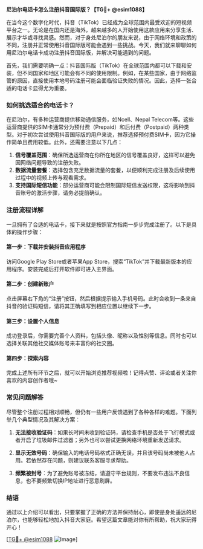 **尼泊尔电话卡怎么注册抖音国际版？【TG💪+ @esim1088】**

在当今这个数字化时代，抖音（TikTok）已经成为全球范围内最受欢迎的短视频平台之一。无论是在国内还是海外，越来越多的人开始使用这款应用来分享生活、展示才华或寻找灵感。然而，对于身处尼泊尔的朋友来说，由于网络环境和政策的不同，注册并正常使用抖音国际版可能会遇到一些挑战。今天，我们就来聊聊如何用尼泊尔电话卡成功注册抖音国际版，并解决可能遇到的问题。

首先，我们需要明确一点：抖音国际版（TikTok）在全球范围内都可以下载和安装，但不同国家和地区可能会有不同的使用限制。例如，在某些国家，由于网络监管的原因，直接使用本地号码注册可能会面临验证失败的情况。因此，选择一张合适的电话卡显得尤为重要。

### 如何挑选适合的电话卡？

在尼泊尔，有多种运营商提供移动通信服务，如Ncell、Nepal Telecom等。这些运营商提供的SIM卡通常分为预付费（Prepaid）和后付费（Postpaid）两种类型。对于初次尝试使用抖音国际版的用户来说，推荐选择预付费SIM卡，因为它操作简单且费用较低。此外，还需要注意以下几点：

1. **信号覆盖范围**：确保所选运营商在你所在地区的信号覆盖良好，这样可以避免因网络问题导致的注册失败。
2. **数据流量套餐**：选择包含充足数据流量的套餐，以便顺利完成注册及后续使用过程中的视频上传与观看需求。
3. **支持国际短信功能**：部分运营商可能会限制国际短信发送权限，这将影响到抖音账号的激活步骤，请务必提前确认。

### 注册流程详解

一旦拥有了合适的电话卡，接下来就是按照官方指南一步步完成注册了。以下是具体的操作步骤：

#### 第一步：下载并安装抖音应用程序
访问Google Play Store或者苹果App Store，搜索“TikTok”并下载最新版本的应用程序。安装完成后打开软件即可进入主界面。

#### 第二步：创建新账户
点击屏幕右下角的“注册”按钮，然后根据提示输入手机号码。此时会收到一条来自抖音的验证码短信，请将其正确填写到相应位置以继续下一步。

#### 第三步：设置个人信息
成功登录后，你需要完善个人资料，包括头像、昵称以及性别等信息。同时也可以选择关联其他社交媒体账号来丰富你的社交圈。

#### 第四步：探索内容
完成上述所有环节之后，就可以开始浏览推荐视频啦！记得点赞、评论或者关注你喜欢的内容创作者哦~

### 常见问题解答

尽管整个注册过程相对顺畅，但仍有一些用户反馈遇到了各种各样的难题。下面列举几个典型情况及其解决方案：

1. **无法接收验证码**：如果长时间未收到验证码，请检查手机是否处于飞行模式或者开启了垃圾邮件过滤器；另外也可以尝试更换网络环境重新发送请求。
   
2. **显示无效号码**：确保输入的电话号码格式正确无误，并且该号码尚未被他人占用。若依然存在问题，则建议联系客服寻求帮助。

3. **频繁被封号**：为了避免账号被冻结，请遵守平台规则，不要发布违法不良信息，也不要频繁切换IP地址进行恶意刷屏。

### 结语

通过以上介绍可以看出，只要掌握了正确的方法并保持耐心，即使是身处遥远的尼泊尔，也能够轻松地加入抖音大家庭。希望这篇文章能对你有所帮助，祝大家玩得开心！

[[TG💪+ @esim1088](https://t.me/s/esim1088) ![Image](https://i.postimg.cc/4NQfJmqS/Snipaste-2025-05-13-00-14-12.png)]